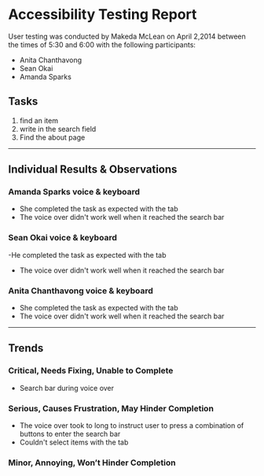 # Accessibility Testing Report

User testing was conducted by Makeda McLean on April 2,2014 between the times of 5:30 and 6:00 with the following participants:

- Anita Chanthavong
- Sean Okai
- Amanda Sparks

## Tasks

1. find an item
2. write in the search field
3. Find the about page

---

## Individual Results & Observations

### Amanda Sparks voice & keyboard

- She completed the task as expected with the tab
- The voice over didn't work well when it reached the search bar

### Sean Okai voice & keyboard

-He completed the task as expected with the tab
- The voice over didn't work well when it reached the search bar

### Anita Chanthavong voice & keyboard

- She completed the task as expected with the tab
- The voice over didn't work well when it reached the search bar
---

## Trends

### Critical, Needs Fixing, Unable to Complete

- Search bar during voice over

### Serious, Causes Frustration, May Hinder Completion

- The voice over took to long to instruct user to press a combination of buttons to enter the search bar
- Couldn't select items with the tab

### Minor, Annoying, Won’t Hinder Completion


